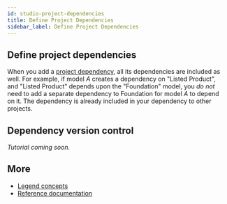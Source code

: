 ```yaml
---
id: studio-project-dependencies
title: Define Project Dependencies
sidebar_label: Define Project Dependencies
---
```


## Define project dependencies

When you add a [project dependency](../concepts/legend-concepts.md/#project-dependencies), all its dependencies are included as well. For example, if model $A$ creates a dependency on "Listed Product", and "Listed Product" depends upon the "Foundation" model, you _do not_ need to add a separate dependency to Foundation for model $A$ to depend on it. The dependency is already included in your dependency to other projects.

## Dependency version control

_Tutorial coming soon._

## More
- [Legend concepts](../concepts/legend-concepts)
- [Reference documentation](../reference/)